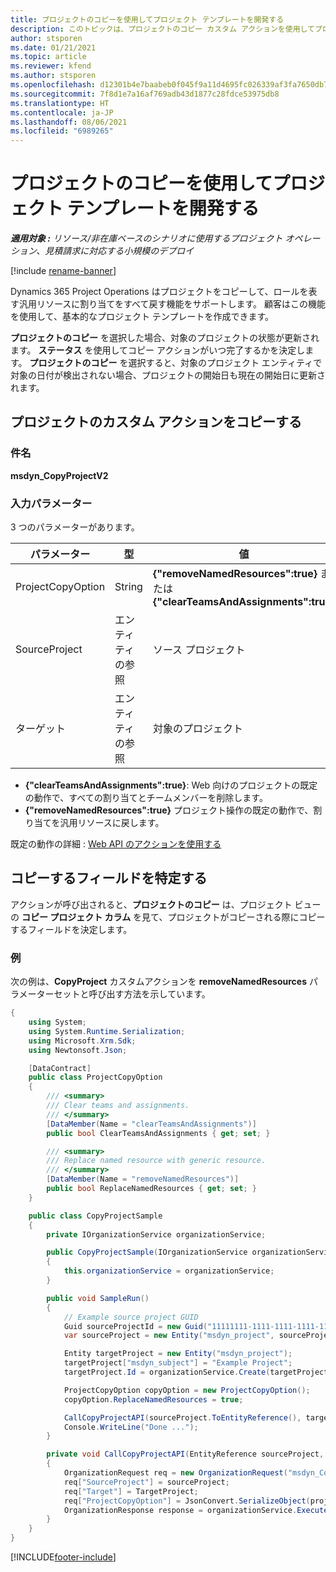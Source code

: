 ```yaml
---
title: プロジェクトのコピーを使用してプロジェクト テンプレートを開発する
description: このトピックは、プロジェクトのコピー カスタム アクションを使用してプロジェクト テンプレートを作成する方法について解説します。
author: stsporen
ms.date: 01/21/2021
ms.topic: article
ms.reviewer: kfend
ms.author: stsporen
ms.openlocfilehash: d12301b4e7baabeb0f045f9a11d4695fc026339af3fa7650db7177c495c71e90
ms.sourcegitcommit: 7f8d1e7a16af769adb43d1877c28fdce53975db8
ms.translationtype: HT
ms.contentlocale: ja-JP
ms.lasthandoff: 08/06/2021
ms.locfileid: "6989265"
---
```

# <a name="develop-project-templates-with-copy-project"></a>プロジェクトのコピーを使用してプロジェクト テンプレートを開発する

_**適用対象 :** リソース/非在庫ベースのシナリオに使用するプロジェクト オペレーション、見積請求に対応する小規模のデプロイ_

[!include [rename-banner](~/includes/cc-data-platform-banner.md)]

Dynamics 365 Project Operations はプロジェクトをコピーして、ロールを表す汎用リソースに割り当てをすべて戻す機能をサポートします。 顧客はこの機能を使用して、基本的なプロジェクト テンプレートを作成できます。

**プロジェクトのコピー** を選択した場合、対象のプロジェクトの状態が更新されます。 **ステータス** を使用してコピー アクションがいつ完了するかを決定します。 **プロジェクトのコピー** を選択すると、対象のプロジェクト エンティティで対象の日付が検出されない場合、プロジェクトの開始日も現在の開始日に更新されます。

## <a name="copy-project-custom-action"></a>プロジェクトのカスタム アクションをコピーする 

### <a name="name"></a>件名 

**msdyn_CopyProjectV2**

### <a name="input-parameters"></a>入力パラメーター
3 つのパラメーターがあります。

| パラメーター          | 型   | 値                                                   | 
|--------------------|--------|----------------------------------------------------------|
| ProjectCopyOption  | String | **{"removeNamedResources":true}** または **{"clearTeamsAndAssignments":true}** |
| SourceProject      | エンティティの参照 | ソース プロジェクト |
| ターゲット             | エンティティの参照 | 対象のプロジェクト |


- **{"clearTeamsAndAssignments":true}**: Web 向けのプロジェクトの既定の動作で、すべての割り当てとチームメンバーを削除します。
- **{"removeNamedResources":true}** プロジェクト操作の既定の動作で、割り当てを汎用リソースに戻します。

既定の動作の詳細 : [Web API のアクションを使用する](/powerapps/developer/common-data-service/webapi/use-web-api-actions)

## <a name="specify-fields-to-copy"></a>コピーするフィールドを特定する 
アクションが呼び出されると、**プロジェクトのコピー** は、プロジェクト ビューの **コピー プロジェクト カラム** を見て、プロジェクトがコピーされる際にコピーするフィールドを決定します。


### <a name="example"></a>例
次の例は、**CopyProject** カスタムアクションを **removeNamedResources** パラメーターセットと呼び出す方法を示しています。
```C#
{
    using System;
    using System.Runtime.Serialization;
    using Microsoft.Xrm.Sdk;
    using Newtonsoft.Json;

    [DataContract]
    public class ProjectCopyOption
    {
        /// <summary>
        /// Clear teams and assignments.
        /// </summary>
        [DataMember(Name = "clearTeamsAndAssignments")]
        public bool ClearTeamsAndAssignments { get; set; }

        /// <summary>
        /// Replace named resource with generic resource.
        /// </summary>
        [DataMember(Name = "removeNamedResources")]
        public bool ReplaceNamedResources { get; set; }
    }

    public class CopyProjectSample
    {
        private IOrganizationService organizationService;

        public CopyProjectSample(IOrganizationService organizationService)
        {
            this.organizationService = organizationService;
        }

        public void SampleRun()
        {
            // Example source project GUID
            Guid sourceProjectId = new Guid("11111111-1111-1111-1111-111111111111");
            var sourceProject = new Entity("msdyn_project", sourceProjectId);

            Entity targetProject = new Entity("msdyn_project");
            targetProject["msdyn_subject"] = "Example Project";
            targetProject.Id = organizationService.Create(targetProject);

            ProjectCopyOption copyOption = new ProjectCopyOption();
            copyOption.ReplaceNamedResources = true;

            CallCopyProjectAPI(sourceProject.ToEntityReference(), targetProject.ToEntityReference(), copyOption);
            Console.WriteLine("Done ...");
        }

        private void CallCopyProjectAPI(EntityReference sourceProject, EntityReference TargetProject, ProjectCopyOption projectCopyOption)
        {
            OrganizationRequest req = new OrganizationRequest("msdyn_CopyProjectV2");
            req["SourceProject"] = sourceProject;
            req["Target"] = TargetProject;
            req["ProjectCopyOption"] = JsonConvert.SerializeObject(projectCopyOption);
            OrganizationResponse response = organizationService.Execute(req);
        }
    }
}
```


[!INCLUDE[footer-include](../includes/footer-banner.md)]